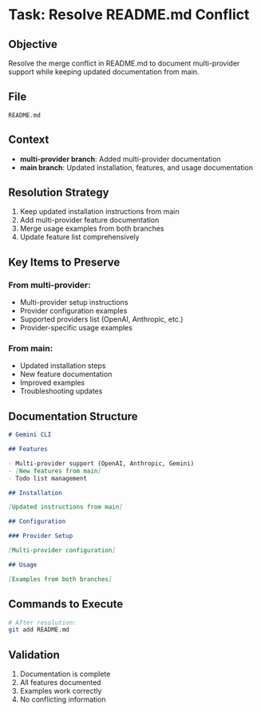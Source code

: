# Task: Resolve README.md Conflict

## Objective

Resolve the merge conflict in README.md to document multi-provider support while keeping updated documentation from main.

## File

`README.md`

## Context

- **multi-provider branch**: Added multi-provider documentation
- **main branch**: Updated installation, features, and usage documentation

## Resolution Strategy

1. Keep updated installation instructions from main
2. Add multi-provider feature documentation
3. Merge usage examples from both branches
4. Update feature list comprehensively

## Key Items to Preserve

### From multi-provider:

- Multi-provider setup instructions
- Provider configuration examples
- Supported providers list (OpenAI, Anthropic, etc.)
- Provider-specific usage examples

### From main:

- Updated installation steps
- New feature documentation
- Improved examples
- Troubleshooting updates

## Documentation Structure

```markdown
# Gemini CLI

## Features

- Multi-provider support (OpenAI, Anthropic, Gemini)
- [New features from main]
- Todo list management

## Installation

[Updated instructions from main]

## Configuration

### Provider Setup

[Multi-provider configuration]

## Usage

[Examples from both branches]
```

## Commands to Execute

```bash
# After resolution:
git add README.md
```

## Validation

1. Documentation is complete
2. All features documented
3. Examples work correctly
4. No conflicting information
